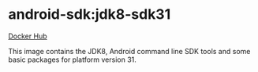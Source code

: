 # android-sdk:jdk8-sdk31 #

[Docker Hub](https://hub.docker.com/r/azabost/android-sdk/)

This image contains the JDK8, Android command line SDK tools and some basic packages for platform version 31.
